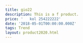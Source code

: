 ```yaml
---
title: gio22
description: This is a f product.
price: '   kol 254222222'
date: '2018-05-01T00:00:00.000Z'
tags: Trend
layout: product2020.html
---
```


